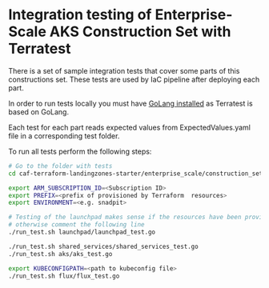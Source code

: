 # Integration testing of Enterprise-Scale AKS Construction Set with Terratest

There is a set of sample integration tests that cover some parts of this constructions set. These tests are used by IaC pipeline after deploying each part.

In order to run tests locally you must have [GoLang installed](https://golang.org/doc/install) as Terratest is based on GoLang.

Each test for each part reads expected values from ExpectedValues.yaml file in a corresponding test folder.

To run all tests perform the following steps:

   ```bash
   # Go to the folder with tests
   cd caf-terraform-landingzones-starter/enterprise_scale/construction_sets/aks/online/aks_secure_baseline/test

   export ARM_SUBSCRIPTION_ID=<Subscription ID>
   export PREFIX=<prefix of provisioned by Terraform  resources>
   export ENVIRONMENT=<e.g. snadpit>
   
   # Testing of the launchpad makes sense if the resources have been provisioned with the rover,
   # otherwise comment the following line  
   ./run_test.sh launchpad/launchpad_test.go

   ./run_test.sh shared_services/shared_services_test.go
   ./run_test.sh aks/aks_test.go

   export KUBECONFIGPATH=<path to kubeconfig file>
   ./run_test.sh flux/flux_test.go
```




